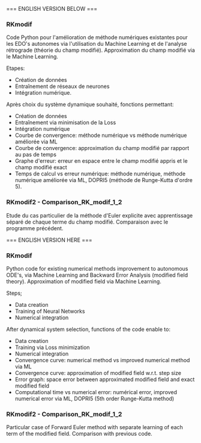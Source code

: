 === ENGLISH VERSION BELOW ===

### RKmodif ###

Code Python pour l'amélioration de méthode numériques existantes pour les EDO's autonomes via l'utilisation du Machine Learning et de l'analyse rétrograde (théorie du champ modifié). Approximation du champ modifié via le Machine Learning.

Etapes:

- Création de données
- Entraînement de réseaux de neurones
- Intégration numérique.

Après choix du système dynamique souhaité, fonctions permettant:

- Création de données
- Entraînement via minimisation de la Loss
- Intégration numérique
- Courbe de convergence: méthode numérique vs méthode numérique améliorée via ML
- Courbe de convergence: approximation du champ modifié par rapport au pas de temps
- Graphe d'erreur: erreur en espace entre le champ modifié appris et le champ modifié exact
- Temps de calcul vs erreur numérique: méthode numérique, méthode numérique améliorée via ML, DOPRI5 (méthode de Runge-Kutta d'ordre 5).

### RKmodif2 - Comparison_RK_modif_1_2 ###

Etude du cas particulier de la méthode d'Euler explicite avec apprentissage séparé de chaque terme du champ modifié. Comparaison avec le programme précédent.


=== ENGLISH VERSION HERE ===

### RKmodif ###

Python code for existing numerical methods improvement to autonomous ODE's, via Machine Learning and Backward Error Analysis (modified field theory). Approximation of modified field via Machine Learning.

Steps;

- Data creation
- Training of Neural Networks
- Numerical integration

After dynamical system selection, functions of the code enable to:

- Data creation
- Training via Loss minimization
- Numerical integration
- Convergence curve: numerical method vs improved numerical method via ML
- Convergence curve: approximation of modified field w.r.t. step size
- Error graph: space error between approximated modified field and exact modified field
- Computational time vs numerical error: numérical error, improved numerical error via ML, DOPRI5 (5th order Runge-Kutta method)

### RKmodif2 - Comparison_RK_modif_1_2 ###

Particular case of Forward Euler method with separate learning of each term of the modified field. Comparison with previous code.
